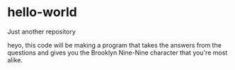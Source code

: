# hello-world
<p>Just another repository</p>

heyo, this code will be making a program that takes the answers from the questions and gives you the Brooklyn Nine-Nine character that you're most alike.
